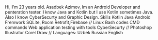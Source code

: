 Hi, I'm 23 years old. Asadbek Azimov, Im an Android Developer and penteration tester. 
I know Java and Kotlin but I use Kotlin sometimes Java. Also I know CyberSecurty and Graphic Design. 
Skills
Kotlin
Java
Android Fremwork
SQLite, Room
Retrofit,Firebase
//
Linux
Bash codes
CMD commands
Web application testing with tools
CyberSecurty
//
Photoshop
Illustrator
Corel Draw
//
Languages:
Uzbek
Russian
English
